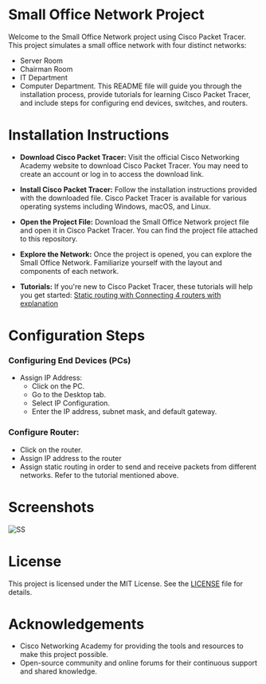 # Small Office Network Project

Welcome to the Small Office Network project using Cisco Packet Tracer. This project simulates a small office network with four distinct networks: 
- Server Room 
- Chairman Room 
- IT Department
- Computer Department. 
This README file will guide you through the installation process, provide tutorials for learning Cisco Packet Tracer, and include steps for configuring end devices, switches, and routers.

# Installation Instructions
- **Download Cisco Packet Tracer:** Visit the official Cisco Networking Academy website to download Cisco Packet Tracer. You may need to create an account or log in to access the download link.

- **Install Cisco Packet Tracer:** Follow the installation instructions provided with the downloaded file. Cisco Packet Tracer is available for various operating systems including Windows, macOS, and Linux.

- **Open the Project File:** Download the Small Office Network project file and open it in Cisco Packet Tracer. You can find the project file attached to this repository.

- **Explore the Network:** Once the project is opened, you can explore the Small Office Network. Familiarize yourself with the layout and components of each network.

- **Tutorials:** If you're new to Cisco Packet Tracer, these tutorials will help you get started: [Static routing with Connecting 4 routers with explanation](https://youtu.be/rZw_b0wpQ00?si=a0IOwDnDuP12-De4)


# Configuration Steps

### Configuring End Devices (PCs)
- Assign IP Address:
    - Click on the PC.
    - Go to the Desktop tab.
    - Select IP Configuration.
    - Enter the IP address, subnet mask, and default gateway.
### Configure Router:
- Click on the router.
- Assign IP address to the router
- Assign static routing in order to send and receive packets from different networks. Refer to the tutorial mentioned above.

# Screenshots
![SS](./son.png)

# License
This project is licensed under the MIT License. See the [LICENSE](./LICENSE.txt) file for details.

# Acknowledgements
- Cisco Networking Academy for providing the tools and resources to make this project possible.
- Open-source community and online forums for their continuous support and shared knowledge.